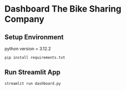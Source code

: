 # Dashboard The Bike Sharing Company

## Setup Environment

python version = 3.12.2

```
pip install requirements.txt
```

## Run Streamlit App

```
streamlit run dashboard.py
```